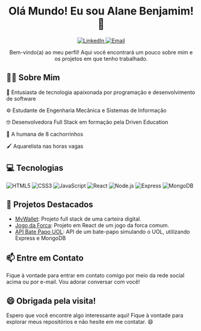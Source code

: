 <h1 align="center">Olá Mundo! Eu sou Alane Benjamim! 👋</h1>

<p align="center">
  <a href="https://www.linkedin.com/in/alanebenjamim/" target="_blank">
    <img src="https://img.shields.io/badge/-LinkedIn-blue?style=flat-square&logo=linkedin&logoColor=white" alt="LinkedIn">
  </a>

  <a href="mailto:alanebenjamimdossantos@gmail.com" target="_blank">
    <img src="https://img.shields.io/badge/-Email-D14836?style=flat-square&logo=gmail&logoColor=white" alt="Email">
  </a>
</p>

<p align="center">Bem-vindo(a) ao meu perfil! Aqui você encontrará um pouco sobre mim e os projetos em que tenho trabalhado.</p>

## 👩‍💻 Sobre Mim

<p>🤩 Entusiasta de tecnologia apaixonada por programação e desenvolvimento de software</p>
<p>⚙️ Estudante de Engenharia Mecânica e Sistemas de Informação</p>
<p>🤓 Desenvolvedora Full Stack em formação pela Driven Education</p>
<p>🐾 A humana de 8 cachorrinhos</p>
<p>🖌️ Aquarelista nas horas vagas</p>


## 💻 Tecnologias

<div>

![HTML5](https://img.shields.io/badge/-HTML5-E34F26?style=flat-square&logo=html5&logoColor=white)    ![CSS3](https://img.shields.io/badge/-CSS3-1572B6?style=flat-square&logo=css3&logoColor=white)     ![JavaScript](https://img.shields.io/badge/-JavaScript-F7DF1E?style=flat-square&logo=javascript&logoColor=black)     ![React](https://img.shields.io/badge/-React-61DAFB?style=flat-square&logo=react&logoColor=black)    ![Node.js](https://img.shields.io/badge/-Node.js-339933?style=flat-square&logo=node.js&logoColor=white)     ![Express](https://img.shields.io/badge/-Express-000000?style=flat-square&logo=express&logoColor=white)     ![MongoDB](https://img.shields.io/badge/-MongoDB-47A248?style=flat-square&logo=mongodb&logoColor=white)

</div>


## 🌟 Projetos Destacados

- [MyWallet](https://github.com/aabenjamim/projeto14-mywallet-front): Projeto full stack de uma carteira digital.
- [Jogo da Forca](https://github.com/aabenjamim/Jogo-da-forca): Projeto em React de um jogo da forca comum.
- [API Bate Papo UOL](https://github.com/aabenjamim/projeto13-batepapo-uol-api): API de um bate-papo simulando o UOL, utilizando Express e MongoDB

## 📫 Entre em Contato

Fique à vontade para entrar em contato comigo por meio da rede social acima ou por e-mail. Vou adorar conversar com você!

## 😄 Obrigada pela visita!

Espero que você encontre algo interessante aqui! Fique à vontade para explorar meus repositórios e não hesite em me contatar. 😄
